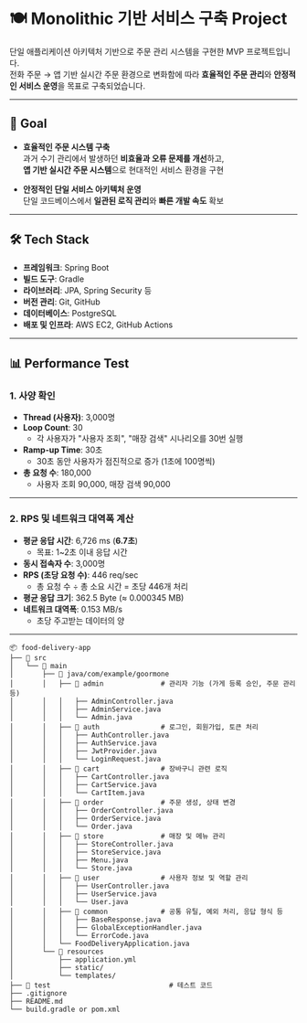 # 🍽️ Monolithic 기반  서비스 구축 Project

단일 애플리케이션 아키텍처 기반으로 주문 관리 시스템을 구현한 MVP 프로젝트입니다.  
전화 주문 → 앱 기반 실시간 주문 환경으로 변화함에 따라 **효율적인 주문 관리**와 **안정적인 서비스 운영**을 목표로 구축되었습니다.  

---

## 🎯 Goal

- **효율적인 주문 시스템 구축**  
  과거 수기 관리에서 발생하던 **비효율과 오류 문제를 개선**하고,  
  **앱 기반 실시간 주문 시스템**으로 현대적인 서비스 환경을 구현  

- **안정적인 단일 서비스 아키텍처 운영**  
  단일 코드베이스에서 **일관된 로직 관리**와 **빠른 개발 속도** 확보  

---

## 🛠️ Tech Stack

- **프레임워크**: Spring Boot  
- **빌드 도구**: Gradle  
- **라이브러리**: JPA, Spring Security 등  
- **버전 관리**: Git, GitHub  
- **데이터베이스**: PostgreSQL  
- **배포 및 인프라**: AWS EC2, GitHub Actions  

---

## 📊 Performance Test

### 1. 사양 확인

- **Thread (사용자)**: 3,000명  
- **Loop Count**: 30  
  - 각 사용자가 "사용자 조회", "매장 검색" 시나리오를 30번 실행  
- **Ramp-up Time**: 30초  
  - 30초 동안 사용자가 점진적으로 증가 (1초에 100명씩)  
- **총 요청 수**: 180,000  
  - 사용자 조회 90,000, 매장 검색 90,000  

---

### 2. RPS 및 네트워크 대역폭 계산

- **평균 응답 시간**: 6,726 ms (**6.7초**)  
  - 목표: 1~2초 이내 응답 시간  
- **동시 접속자 수**: 3,000명  
- **RPS (초당 요청 수)**: 446 req/sec  
  - 총 요청 수 ÷ 총 소요 시간 = 초당 446개 처리  
- **평균 응답 크기**: 362.5 Byte (≈ 0.000345 MB)  
- **네트워크 대역폭**: 0.153 MB/s  
  - 초당 주고받는 데이터의 양  

---

```
📦 food-delivery-app
├── 📁 src
│   └── 📁 main
│       ├── 📁 java/com/example/goormone
│       │   ├── 📁 admin              # 관리자 기능 (가게 등록 승인, 주문 관리 등)
│       │   │   ├── AdminController.java
│       │   │   ├── AdminService.java
│       │   │   └── Admin.java
│       │   ├── 📁 auth               # 로그인, 회원가입, 토큰 처리
│       │   │   ├── AuthController.java
│       │   │   ├── AuthService.java
│       │   │   ├── JwtProvider.java
│       │   │   └── LoginRequest.java
│       │   ├── 📁 cart               # 장바구니 관련 로직
│       │   │   ├── CartController.java
│       │   │   ├── CartService.java
│       │   │   └── CartItem.java
│       │   ├── 📁 order              # 주문 생성, 상태 변경
│       │   │   ├── OrderController.java
│       │   │   ├── OrderService.java
│       │   │   └── Order.java
│       │   ├── 📁 store              # 매장 및 메뉴 관리
│       │   │   ├── StoreController.java
│       │   │   ├── StoreService.java
│       │   │   ├── Menu.java
│       │   │   └── Store.java
│       │   ├── 📁 user               # 사용자 정보 및 역할 관리
│       │   │   ├── UserController.java
│       │   │   ├── UserService.java
│       │   │   └── User.java
│       │   ├── 📁 common             # 공통 유틸, 예외 처리, 응답 형식 등
│       │   │   ├── BaseResponse.java
│       │   │   ├── GlobalExceptionHandler.java
│       │   │   └── ErrorCode.java
│       │   └── FoodDeliveryApplication.java
│       └── 📁 resources
│           ├── application.yml
│           ├── static/
│           └── templates/
├── 📁 test                             # 테스트 코드
├── .gitignore
├── README.md
└── build.gradle or pom.xml

```
